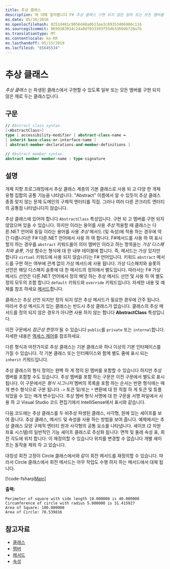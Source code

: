 ```yaml
---
title: 추상 클래스
description: 에 대해 알아봅니다 F# 추상 클래스 구현 되지 않은 일부 또는 모든 멤버를 유지 하는 및 개체 유형의 다양 한 집합의 공통 기능을 나타냅니다.
ms.date: 05/16/2016
ms.openlocfilehash: 8251d481c9056d40a0b13ae3c89353406986c116
ms.sourcegitcommit: 8699383914c24a0df033393f55db3369db728a7b
ms.translationtype: MT
ms.contentlocale: ko-KR
ms.lasthandoff: 05/15/2019
ms.locfileid: "65645534"
---
```

# <a name="abstract-classes"></a>추상 클래스

*추상 클래스* 는 파생된 클래스에서 구현할 수 있도록 일부 또는 모든 멤버를 구현 되지 않은 채로 두는 클래스입니다.

## <a name="syntax"></a>구문

```fsharp
// Abstract class syntax.
[<AbstractClass>]
type [ accessibility-modifier ] abstract-class-name =
[ inherit base-class-or-interface-name ]
[ abstract-member-declarations-and-member-definitions ]

// Abstract member syntax.
abstract member member-name : type-signature
```

## <a name="remarks"></a>설명

개체 지향 프로그래밍에서 추상 클래스 계층의 기본 클래스로 사용 되 고 다양 한 개체 유형 집합의 공통 기능을 나타냅니다. "Abstract" 이름에서 알 수 있듯이 추상 클래스 종종 맞지 않는 문제 도메인의 구체적 엔터티를 직접. 그러나 여러 다른 콘크리트 엔터티의 공통점 나타냅니다지 않습니다.

추상 클래스에 있어야 합니다 `AbstractClass` 특성입니다. 구현 되 고 멤버를 구현 되지 않았으며 있을 수 있습니다. 하지만 이라는 용어를 사용 *추상* 적용할 때 클래스는 다른.NET 언어와 동일 이라는 용어를 사용 *추상* 메서드 (및 속성)에 적용 하는 경우에 약간 다릅니다은 F# 다른.NET 언어에서 사용 하 여 합니다. F#메서드를 사용 하 여 표시할지 하는 경우를 `abstract` 키워드를이 의미 멤버인 이라고 하는 항목을는 *가상 디스패치와 슬롯*, 가상 함수는 형식에 대 한 내부 테이블에 합니다. 즉, 메서드는 가상 있지만 합니다 `virtual` 키워드에 사용 되지 않습니다는 F# 언어입니다. 키워드 `abstract` 메서드를 구현 하는 여부에 관계 없이 가상 메서드에 사용 됩니다. 가상 디스패치와 슬롯의 선언은 해당 디스패치 슬롯에 대 한 메서드의 정의에서 별도입니다. 따라서는 F# 가상 메서드 선언은 다른.NET 언어에서 정의 해당 하는 추상 메서드 선언 및 사용 하 여 별도 정의 모두의 조합 합니다 `default` 키워드와 `override` 키워드입니다. 자세한 내용 및 예제를 참조 하세요 [메서드](members/methods.md)합니다.

클래스는 추상 선언 되지만 정의 되지 않은 추상 메서드가 필요한 경우에 간주 됩니다. 따라서 추상 메서드가 있는 클래스는 반드시 추상 클래스가 없습니다. 클래스의 추상 메서드를 정의 되지 않은 경우가 아니면 사용 하지 않는 합니다 **AbstractClass** 특성입니다.

이전 구문에서 *접근성 한정자* 될 수 있습니다 `public`를 `private` 또는 `internal`합니다. 자세한 내용은 [액세스 제어](access-control.md)를 참조하세요.

다른 형식과 마찬가지로 추상 클래스는 기본 클래스와 하나 이상의 기본 인터페이스를 가질 수 있습니다. 각 기본 클래스 또는 인터페이스와 함께 별도 줄에 표시 되는 `inherit` 키워드입니다.

추상 클래스의 형식 정의는 완벽 하 게 정의 된 멤버를 포함할 수 있습니다 하지만 추상 멤버를 포함할 수도 있습니다. 추상 멤버를 포함 하는 구문은 이전 구문에서 별도로 표시 됩니다. 이 구문에서은 *형식 시그니처* 멤버의 목록을 포함 하는 순서는 반환 형식에는 매개 변수 형식으로 구분 됩니다 `->` 토큰 및/또는 `*` 변환에 대 한 적절 하 게 토큰 및 튜플 되었을 수 있는 매개 변수입니다. 추상 멤버 형식 서명에 대 한 구문을 서명 파일에서 사용 하 고 Visual Studio 코드 편집기에서 IntelliSense에서 표시와 같습니다.

다음 코드에는 추상 클래스를 두 비추상 파생된 클래스, 사각형, 원에 있는 셰이프를 보여 줍니다. 추상 클래스, 메서드 및 속성을 사용 하는 방법을 보여 줍니다. 예제에서는 추상 클래스 모양 구체적 엔터티 원과 사각형의 공통 요소를 나타냅니다. 셰이프 (2 차원 좌표 시스템)의 일반적인 기능 셰이프 클래스로 추상화 됩니다: 면적 및 둘레 속성 표, 회전 각도에 위치 합니다. 이 재정의할 수 있습니다 위치를 변경할 수 없습니다 개별 셰이프는 동작을 제외 하 고 있습니다.

대칭성 회전 고정이 Circle 클래스에서와 같이 회전 메서드를 재정의할 수 있습니다. 따라서 Circle 클래스에서 회전 메서드는 아무 작업도 수행 하지 하는 메서드에서 대체 됩니다.

[!code-fsharp[Main](../../../samples/snippets/fsharp/lang-ref-1/snippet2901.fs)]

**출력:**

```
Perimeter of square with side length 10.000000 is 40.000000
Circumference of circle with radius 5.000000 is 31.415927
Area of Square: 100.000000
Area of Circle: 78.539816
```

## <a name="see-also"></a>참고자료

- [클래스](classes.md)
- [멤버](members/index.md)
- [메서드](members/methods.md)
- [속성](members/Properties.md)
